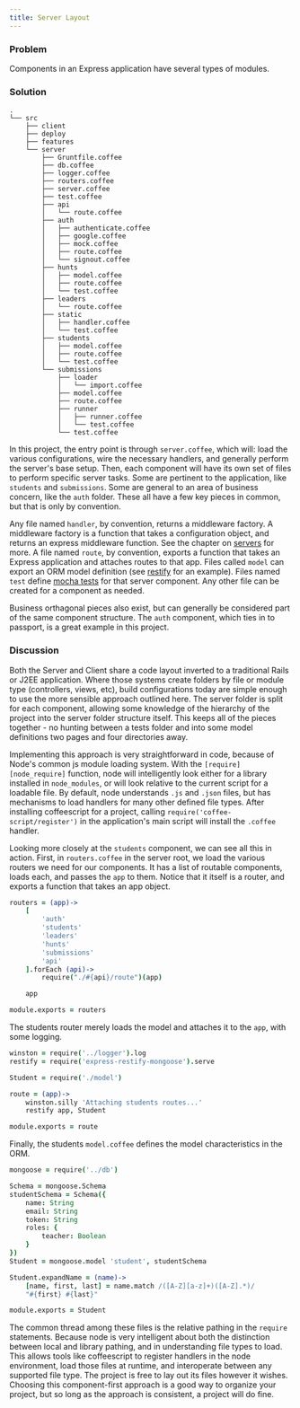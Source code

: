 ```yaml
---
title: Server Layout
---
```


### Problem

Components in an Express application have several types of modules.

### Solution

```tree
.
└── src
    ├── client
    ├── deploy
    ├── features
    └── server
        ├── Gruntfile.coffee
        ├── db.coffee
        ├── logger.coffee
        ├── routers.coffee
        ├── server.coffee
        ├── test.coffee
        ├── api
        │   └── route.coffee
        ├── auth
        │   ├── authenticate.coffee
        │   ├── google.coffee
        │   ├── mock.coffee
        │   ├── route.coffee
        │   └── signout.coffee
        ├── hunts
        │   ├── model.coffee
        │   ├── route.coffee
        │   └── test.coffee
        ├── leaders
        │   └── route.coffee
        ├── static
        │   ├── handler.coffee
        │   └── test.coffee
        ├── students
        │   ├── model.coffee
        │   ├── route.coffee
        │   └── test.coffee
        └── submissions
            ├── loader
            │   └── import.coffee
            ├── model.coffee
            ├── route.coffee
            ├── runner
            │   ├── runner.coffee
            │   └── test.coffee
            └── test.coffee
```

In this project, the entry point is through `server.coffee`, which will: load the various configurations, wire the necessary handlers, and generally perform the server's base setup. Then, each component will have its own set of files to perform specific server tasks. Some are pertinent to the application, like `students` and `submissions`. Some are general to an area of business concern, like the `auth` folder. These all have a few key pieces in common, but that is only by convention.

Any file named `handler`, by convention, returns a middleware factory. A middleware factory is a function that takes a configuration object, and returns an express middleware function. See the chapter on [servers][server] for more. A file named `route`, by convention, exports a function that takes an Express application and attaches routes to that app. Files called `model` can export an ORM model definition (see [restify][restify] for an example). Files named `test` define [mocha tests][mocha_server] for that server component. Any other file can be created for a component as needed.

Business orthagonal pieces also exist, but can generally be considered part of the same component structure. The `auth` component, which ties in to passport, is a great example in this project.

### Discussion

Both the Server and Client share a code layout inverted to a traditional Rails or J2EE application. Where those systems create folders by file or module type (controllers, views, etc), build configurations today are simple enough to use the more sensible approach outlined here. The server folder is split for each component, allowing some knowledge of the hierarchy of the project into the server folder structure itself. This keeps all of the pieces together - no hunting between a tests folder and into some model definitions two pages and four directories away.

Implementing this approach is very straightforward in code, because of Node's common js module loading system. With the `[require][node_require]` function, node will intelligently look either for a library installed in `node_modules`, or will look relative to the current script for a loadable file. By default, node understands `.js` and `.json` files, but has mechanisms to load handlers for many other defined file types. After installing coffeescript for a project, calling `require('coffee-script/register')` in the application's main script will install the `.coffee` handler.

Looking more closely at the `students` component, we can see all this in action. First, in `routers.coffee` in the server root, we load the various routers we need for our components. It has a list of routable components, loads each, and passes the `app` to them. Notice that it itself is a router, and exports a function that takes an app object.

```coffeescript
routers = (app)->
    [
        'auth'
        'students'
        'leaders'
        'hunts'
        'submissions'
        'api'
    ].forEach (api)->
        require("./#{api}/route")(app)

    app

module.exports = routers
```

The students router merely loads the model and attaches it to the `app`, with some logging.

```coffeescript
winston = require('../logger').log
restify = require('express-restify-mongoose').serve

Student = require('./model')

route = (app)->
    winston.silly 'Attaching students routes...'
    restify app, Student

module.exports = route
```

Finally, the students `model.coffee` defines the model characteristics in the ORM.

```coffeescript
mongoose = require('../db')

Schema = mongoose.Schema
studentSchema = Schema({
    name: String
    email: String
    token: String
    roles: {
        teacher: Boolean
    }
})
Student = mongoose.model 'student', studentSchema

Student.expandName = (name)->
    [name, first, last] = name.match /([A-Z][a-z]+)([A-Z].*)/
    "#{first} #{last}"

module.exports = Student
```

The common thread among these files is the relative pathing in the `require` statements. Because node is very intelligent about both the distinction between local and library pathing, and in understanding file types to load. This allows tools like coffeescript to register handlers in the node environment, load those files at runtime, and interoperate between any supported file type. The project is free to lay out its files however it wishes. Choosing this component-first approach is a good way to organize your project, but so long as the approach is consistent, a project will do fine.

[server]: /07_server
[restify]: /07_server/03_mongo/03_restify
[mocha_server]: /02_testing/01_server
[node_require]: http://nodejs.org/api/modules.html
